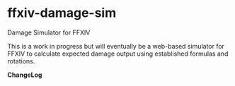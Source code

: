 # ffxiv-damage-sim
Damage Simulator for FFXIV

This is a work in progress but will eventually be a web-based simulator for FFXIV to calculate expected damage output using established formulas and rotations.

**ChangeLog**


